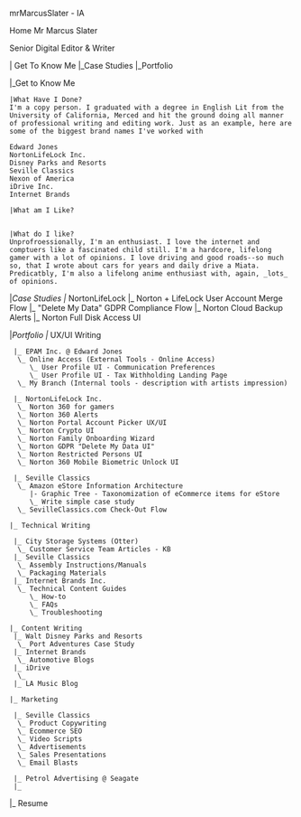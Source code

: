 mrMarcusSlater - IA

Home
Mr Marcus Slater

Senior Digital Editor & Writer

| Get To Know Me
|_Case Studies
|_Portfolio


|_Get to Know Me

	|What Have I Done?
	I'm a copy person. I graduated with a degree in English Lit from the University of California, Merced and hit the ground doing all manner of professional writing and editing work. Just as an example, here are some of the biggest brand names I've worked with

	Edward Jones
	NortonLifeLock Inc. 
	Disney Parks and Resorts
	Seville Classics
	Nexon of America
	iDrive Inc.
	Internet Brands
	
	|What am I Like?


	|What do I like?
	Unprofroessionally, I'm an enthusiast. I love the internet and comptuers like a fascinated child still. I'm a hardcore, lifelong gamer with a lot of opinions. I love driving and good roads--so much so, that I wrote about cars for years and daily drive a Miata. Predicatbly, I'm also a lifelong anime enthusiast with, again, _lots_ of opinions.

|_Case Studies
    |_ NortonLifeLock
	 |_ Norton + LifeLock User Account Merge Flow
	 |_ "Delete My Data" GDPR Compliance Flow
	 |_ Norton Cloud Backup Alerts
	 |_ Norton Full Disk Access UI

|_Portfolio
    |_ UX/UI Writing

   	 |_ EPAM Inc. @ Edward Jones
   	  \_ Online Access (External Tools - Online Access)
   		 \_ User Profile UI - Communication Preferences
   		 \_ User Profile UI - Tax Withholding Landing Page
   	  \_ My Branch (Internal tools - description with artists impression)

   	 |_ NortonLifeLock Inc.
   	  \_ Norton 360 for gamers
   	  \_ Norton 360 Alerts
   	  \_ Norton Portal Account Picker UX/UI
   	  \_ Norton Crypto UI
   	  \_ Norton Family Onboarding Wizard
   	  \_ Norton GDPR "Delete My Data UI"
   	  \_ Norton Restricted Persons UI
   	  \_ Norton 360 Mobile Biometric Unlock UI
   	 
   	 |_ Seville Classics
   	  \_ Amazon eStore Information Architecture
   		 |- Graphic Tree - Taxonomization of eCommerce items for eStore
   		 \_ Write simple case study
   	  \_ SevilleClassics.com Check-Out Flow
 
    |_ Technical Writing

   	 |_ City Storage Systems (Otter)
   	  \_ Customer Service Team Articles - KB
   	 |_ Seville Classics
   	  \_ Assembly Instructions/Manuals
   	  \_ Packaging Materials
   	 |_ Internet Brands Inc.
   	  \_ Technical Content Guides
   		 \_ How-to
   		 \_ FAQs
   		 \_ Troubleshooting
   	 
    |_ Content Writing
   	 |_ Walt Disney Parks and Resorts
   	  \_ Port Adventures Case Study
   	 |_ Internet Brands
   	  \_ Automotive Blogs
   	 |_ iDrive
   	  \_
   	 |_ LA Music Blog
   	 
    |_ Marketing
    
   	 |_ Seville Classics
   	  \_ Product Copywriting
   	  \_ Ecommerce SEO
   	  \_ Video Scripts
   	  \_ Advertisements
   	  \_ Sales Presentations
   	  \_ Email Blasts
   	 
   	 |_ Petrol Advertising @ Seagate
   	 |_

|_ Resume
 
